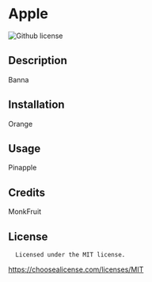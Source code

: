 
  # Apple

  ![Github license](https://img.shields.io/badge/license-MIT-yellowgreen.svg)

  ## Description
  Banna
  
  ## Installation
  Orange
  
  ## Usage
  Pinapple
  
  ## Credits
  MonkFruit
  
  ## License
      Licensed under the MIT license.
  https://choosealicense.com/licenses/MIT
  
